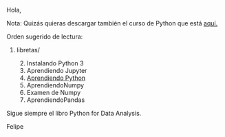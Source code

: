 Hola,

  Nota: Quizás quieras descargar también el curso de Python que está [aquí.](https://github.com/fhca/cursodepython)

  Orden sugerido de lectura:
  
1. libretas/

	2. Instalando Python 3
	2. Aprendiendo Jupyter
	2. [Aprendiendo Python](https://github.com/fhca/cursodepython)
	3. AprendiendoNumpy
	4. Examen de Numpy
	4. AprendiendoPandas

Sigue siempre el libro Python for Data Analysis.

Felipe
